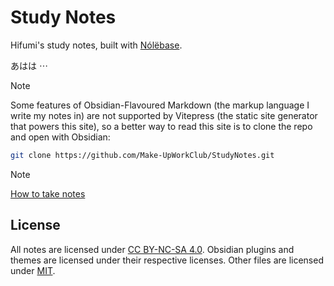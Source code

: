 # Study Notes

Hifumi's study notes, built with [Nólëbase](https://github.com/nolebase/nolebase).

あはは ⋯

> [!note]
> Some features of Obsidian-Flavoured Markdown (the markup language I write my notes in) are not supported by Vitepress (the static site generator that powers this site), so a better way to read this site is to clone the repo and open with Obsidian:
> 
> ```sh
> git clone https://github.com/Make-UpWorkClub/StudyNotes.git
> ```

> [!note]
> [How to take notes](note-taking.md)

## License

All notes are licensed under [CC BY-NC-SA 4.0](notes/LICENSE).
Obsidian plugins and themes are licensed under their respective licenses.
Other files are licensed under [MIT](LICENSE).